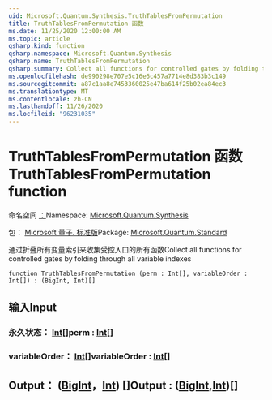 ```yaml
---
uid: Microsoft.Quantum.Synthesis.TruthTablesFromPermutation
title: TruthTablesFromPermutation 函数
ms.date: 11/25/2020 12:00:00 AM
ms.topic: article
qsharp.kind: function
qsharp.namespace: Microsoft.Quantum.Synthesis
qsharp.name: TruthTablesFromPermutation
qsharp.summary: Collect all functions for controlled gates by folding through all variable indexes
ms.openlocfilehash: de990298e707e5c16e6c457a7714e8d383b3c149
ms.sourcegitcommit: a87c1aa8e7453360025e47ba614f25b02ea84ec3
ms.translationtype: MT
ms.contentlocale: zh-CN
ms.lasthandoff: 11/26/2020
ms.locfileid: "96231035"
---
```

# <a name="truthtablesfrompermutation-function"></a><span data-ttu-id="9c4d9-102">TruthTablesFromPermutation 函数</span><span class="sxs-lookup"><span data-stu-id="9c4d9-102">TruthTablesFromPermutation function</span></span>

<span data-ttu-id="9c4d9-103">命名空间 [：](xref:Microsoft.Quantum.Synthesis)</span><span class="sxs-lookup"><span data-stu-id="9c4d9-103">Namespace: [Microsoft.Quantum.Synthesis](xref:Microsoft.Quantum.Synthesis)</span></span>

<span data-ttu-id="9c4d9-104">包： [Microsoft 量子. 标准版](https://nuget.org/packages/Microsoft.Quantum.Standard)</span><span class="sxs-lookup"><span data-stu-id="9c4d9-104">Package: [Microsoft.Quantum.Standard](https://nuget.org/packages/Microsoft.Quantum.Standard)</span></span>


<span data-ttu-id="9c4d9-105">通过折叠所有变量索引来收集受控入口的所有函数</span><span class="sxs-lookup"><span data-stu-id="9c4d9-105">Collect all functions for controlled gates by folding through all variable indexes</span></span>

```qsharp
function TruthTablesFromPermutation (perm : Int[], variableOrder : Int[]) : (BigInt, Int)[]
```


## <a name="input"></a><span data-ttu-id="9c4d9-106">输入</span><span class="sxs-lookup"><span data-stu-id="9c4d9-106">Input</span></span>

### <a name="perm--int"></a><span data-ttu-id="9c4d9-107">永久状态： [Int](xref:microsoft.quantum.lang-ref.int)[]</span><span class="sxs-lookup"><span data-stu-id="9c4d9-107">perm : [Int](xref:microsoft.quantum.lang-ref.int)[]</span></span>




### <a name="variableorder--int"></a><span data-ttu-id="9c4d9-108">variableOrder： [Int](xref:microsoft.quantum.lang-ref.int)[]</span><span class="sxs-lookup"><span data-stu-id="9c4d9-108">variableOrder : [Int](xref:microsoft.quantum.lang-ref.int)[]</span></span>





## <a name="output--bigintint"></a><span data-ttu-id="9c4d9-109">Output： ([BigInt](xref:microsoft.quantum.lang-ref.bigint)，[Int](xref:microsoft.quantum.lang-ref.int)) []</span><span class="sxs-lookup"><span data-stu-id="9c4d9-109">Output : ([BigInt](xref:microsoft.quantum.lang-ref.bigint),[Int](xref:microsoft.quantum.lang-ref.int))[]</span></span>

